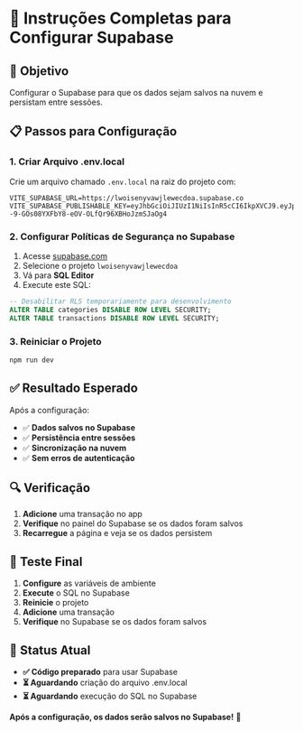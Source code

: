 # 🚀 Instruções Completas para Configurar Supabase

## 🎯 **Objetivo**
Configurar o Supabase para que os dados sejam salvos na nuvem e persistam entre sessões.

## 📋 **Passos para Configuração**

### 1. **Criar Arquivo .env.local**
Crie um arquivo chamado `.env.local` na raiz do projeto com:

```
VITE_SUPABASE_URL=https://lwoisenyvawjlewecdoa.supabase.co
VITE_SUPABASE_PUBLISHABLE_KEY=eyJhbGciOiJIUzI1NiIsInR5cCI6IkpXVCJ9.eyJpc3MiOiJzdXBhYmFzZSIsInJlZiI6Imx3b2lzZW55dmF3amxld2VjZG9hIiwicm9sZSI6InNlcnZpY2Vfcm9sZSIsImlhdCI6MTc1NjgxNDAwNCwiZXhwIjoyMDcyMzkwMDA0fQ.M4n--9-GOs08YXFbY8-eOV-OLfQr96XBHoJzmSJaOg4
```

### 2. **Configurar Políticas de Segurança no Supabase**
1. Acesse [supabase.com](https://supabase.com)
2. Selecione o projeto `lwoisenyvawjlewecdoa`
3. Vá para **SQL Editor**
4. Execute este SQL:

```sql
-- Desabilitar RLS temporariamente para desenvolvimento
ALTER TABLE categories DISABLE ROW LEVEL SECURITY;
ALTER TABLE transactions DISABLE ROW LEVEL SECURITY;
```

### 3. **Reiniciar o Projeto**
```bash
npm run dev
```

## ✅ **Resultado Esperado**

Após a configuração:
- ✅ **Dados salvos no Supabase**
- ✅ **Persistência entre sessões**
- ✅ **Sincronização na nuvem**
- ✅ **Sem erros de autenticação**

## 🔍 **Verificação**

1. **Adicione** uma transação no app
2. **Verifique** no painel do Supabase se os dados foram salvos
3. **Recarregue** a página e veja se os dados persistem

## 📱 **Teste Final**

1. **Configure** as variáveis de ambiente
2. **Execute** o SQL no Supabase
3. **Reinicie** o projeto
4. **Adicione** uma transação
5. **Verifique** no Supabase se os dados foram salvos

## 🎉 **Status Atual**

- **✅ Código preparado** para usar Supabase
- **⏳ Aguardando** criação do arquivo .env.local
- **⏳ Aguardando** execução do SQL no Supabase

**Após a configuração, os dados serão salvos no Supabase!** 🎉
